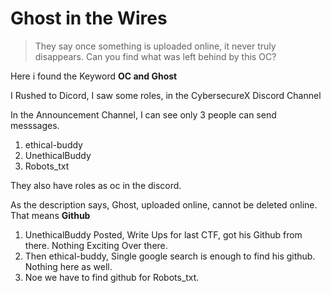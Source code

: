 # Ghost in the Wires

> They say once something is uploaded online, it never truly disappears. Can you find what was left behind by this OC?

Here i found the Keyword **OC and Ghost**

I Rushed to Dicord, I saw some roles, in the CybersecureX Discord Channel

In the Announcement Channel, I can see only 3 people can send messsages.
1. ethical-buddy
2. UnethicalBuddy
3. Robots_txt

They also have roles as oc in the discord.

As the description says, Ghost, uploaded online, cannot be deleted online. That means **Github**

1. UnethicalBuddy Posted, Write Ups for last CTF, got his Github from there. Nothing Exciting Over there.
2. Then ethical-buddy, Single google search is enough to find his github. Nothing here as well.
3. Noe we have to find github for Robots_txt. 

